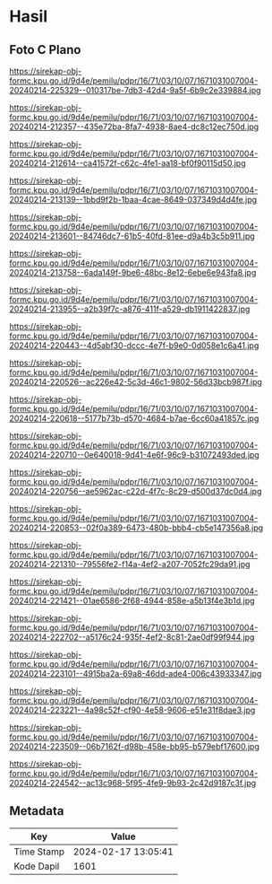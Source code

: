 # Hasil

## Foto C Plano

https://sirekap-obj-formc.kpu.go.id/9d4e/pemilu/pdpr/16/71/03/10/07/1671031007004-20240214-225329--010317be-7db3-42d4-9a5f-6b9c2e339884.jpg

https://sirekap-obj-formc.kpu.go.id/9d4e/pemilu/pdpr/16/71/03/10/07/1671031007004-20240214-212357--435e72ba-8fa7-4938-8ae4-dc8c12ec750d.jpg

https://sirekap-obj-formc.kpu.go.id/9d4e/pemilu/pdpr/16/71/03/10/07/1671031007004-20240214-212614--ca41572f-c62c-4fe1-aa18-bf0f90115d50.jpg

https://sirekap-obj-formc.kpu.go.id/9d4e/pemilu/pdpr/16/71/03/10/07/1671031007004-20240214-213139--1bbd9f2b-1baa-4cae-8649-037349d4d4fe.jpg

https://sirekap-obj-formc.kpu.go.id/9d4e/pemilu/pdpr/16/71/03/10/07/1671031007004-20240214-213601--84746dc7-61b5-40fd-81ee-d9a4b3c5b911.jpg

https://sirekap-obj-formc.kpu.go.id/9d4e/pemilu/pdpr/16/71/03/10/07/1671031007004-20240214-213758--6ada149f-9be6-48bc-8e12-6ebe6e943fa8.jpg

https://sirekap-obj-formc.kpu.go.id/9d4e/pemilu/pdpr/16/71/03/10/07/1671031007004-20240214-213955--a2b39f7c-a876-411f-a529-db1911422837.jpg

https://sirekap-obj-formc.kpu.go.id/9d4e/pemilu/pdpr/16/71/03/10/07/1671031007004-20240214-220443--4d5abf30-dccc-4e7f-b9e0-0d058e1c6a41.jpg

https://sirekap-obj-formc.kpu.go.id/9d4e/pemilu/pdpr/16/71/03/10/07/1671031007004-20240214-220526--ac226e42-5c3d-46c1-9802-56d33bcb987f.jpg

https://sirekap-obj-formc.kpu.go.id/9d4e/pemilu/pdpr/16/71/03/10/07/1671031007004-20240214-220618--5177b73b-d570-4684-b7ae-6cc60a41857c.jpg

https://sirekap-obj-formc.kpu.go.id/9d4e/pemilu/pdpr/16/71/03/10/07/1671031007004-20240214-220710--0e640018-9d41-4e6f-96c9-b31072493ded.jpg

https://sirekap-obj-formc.kpu.go.id/9d4e/pemilu/pdpr/16/71/03/10/07/1671031007004-20240214-220756--ae5962ac-c22d-4f7c-8c29-d500d37dc0d4.jpg

https://sirekap-obj-formc.kpu.go.id/9d4e/pemilu/pdpr/16/71/03/10/07/1671031007004-20240214-220853--02f0a389-6473-480b-bbb4-cb5e147356a8.jpg

https://sirekap-obj-formc.kpu.go.id/9d4e/pemilu/pdpr/16/71/03/10/07/1671031007004-20240214-221310--79556fe2-f14a-4ef2-a207-7052fc29da91.jpg

https://sirekap-obj-formc.kpu.go.id/9d4e/pemilu/pdpr/16/71/03/10/07/1671031007004-20240214-221421--01ae6586-2f68-4944-858e-a5b13f4e3b1d.jpg

https://sirekap-obj-formc.kpu.go.id/9d4e/pemilu/pdpr/16/71/03/10/07/1671031007004-20240214-222702--a5176c24-935f-4ef2-8c81-2ae0df99f944.jpg

https://sirekap-obj-formc.kpu.go.id/9d4e/pemilu/pdpr/16/71/03/10/07/1671031007004-20240214-223101--4915ba2a-69a8-46dd-ade4-006c43933347.jpg

https://sirekap-obj-formc.kpu.go.id/9d4e/pemilu/pdpr/16/71/03/10/07/1671031007004-20240214-223221--4a98c52f-cf90-4e58-9606-e51e31f8dae3.jpg

https://sirekap-obj-formc.kpu.go.id/9d4e/pemilu/pdpr/16/71/03/10/07/1671031007004-20240214-223509--06b7162f-d98b-458e-bb95-b579ebf17600.jpg

https://sirekap-obj-formc.kpu.go.id/9d4e/pemilu/pdpr/16/71/03/10/07/1671031007004-20240214-224542--ac13c968-5f95-4fe9-9b93-2c42d9187c3f.jpg


## Metadata

| Key        | Value               |
| ---------- | ------------------- |
| Time Stamp | 2024-02-17 13:05:41 |
| Kode Dapil | 1601                |



